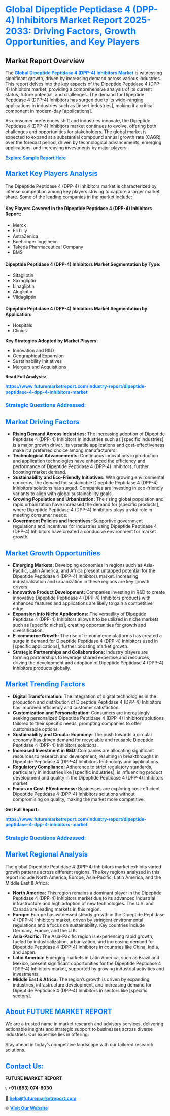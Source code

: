 <h1 style="color: #007BFF;">Global Dipeptide Peptidase 4 (DPP-4) Inhibitors Market Report 2025-2033: Driving Factors, Growth Opportunities, and Key Players</h1>

<section id="overview">
<h2>Market Report Overview</h2>
<p>The <a href="https://www.futuremarketreport.com/industry-report/dipeptide-peptidase-4-dpp-4-inhibitors-market" style="color: #007BFF; text-decoration: none;"><strong>Global Dipeptide Peptidase 4 (DPP-4) Inhibitors Market</strong></a> is witnessing significant growth, driven by increasing demand across various industries. This report delves into the key aspects of the Dipeptide Peptidase 4 (DPP-4) Inhibitors market, providing a comprehensive analysis of its current status, future potential, and challenges. The demand for Dipeptide Peptidase 4 (DPP-4) Inhibitors has surged due to its wide-ranging applications in industries such as [insert industries], making it a critical component in modern-day [applications].</p>
<p>As consumer preferences shift and industries innovate, the Dipeptide Peptidase 4 (DPP-4) Inhibitors market continues to evolve, offering both challenges and opportunities for stakeholders. The global market is expected to expand at a substantial compound annual growth rate (CAGR) over the forecast period, driven by technological advancements, emerging applications, and increasing investments by major players.</p>
</section>

<section id="overview">
<p><a href="https://www.futuremarketreport.com/request-sample/reportId=62127" style="color: #007BFF; text-decoration: none;"><strong>Explore Sample Report Here</strong></a></p>
</section>

<section id="key-players">
<h2 style="color: #007BFF;">Market Key Players Analysis</h2>
<p>The Dipeptide Peptidase 4 (DPP-4) Inhibitors market is characterized by intense competition among key players striving to capture a larger market share. Some of the leading companies in the market include:</p>
<h4>Key Players Covered in the Dipeptide Peptidase 4 (DPP-4) Inhibitors Report:</h4>
<ul><li>Merck</li><li>Eli Lilly</li><li>AstraZenica</li><li>Boehringer Ingelheim</li><li>Takeda Pharmaceutical Company</li><li>BMS</li></ul>
<h4>Dipeptide Peptidase 4 (DPP-4) Inhibitors Market Segmentation by Type:</h4>
<ul><li>Sitagliptin</li><li>Saxagliptin</li><li>Linagliptin</li><li>Alogliptin</li><li>Vildagliptin</li></ul>

<h4>Dipeptide Peptidase 4 (DPP-4) Inhibitors Market Segmentation by Application:</h4>
<ul><li>Hospitals</li><li>Clinics</li></ul>
<p><strong>Key Strategies Adopted by Market Players:</strong></p>
<ul>
<li>Innovation and R&D</li>
<li>Geographical Expansion</li>
<li>Sustainability Initiatives</li>
<li>Mergers and Acquisitions</li>
</ul>
</section>

<section>
<p><strong>Read Full Analysis: </strong></p><a href="https://www.futuremarketreport.com/industry-report/dipeptide-peptidase-4-dpp-4-inhibitors-market" style="color: #007BFF; text-decoration: none;"><strong>https://www.futuremarketreport.com/industry-report/dipeptide-peptidase-4-dpp-4-inhibitors-market</strong></a>
<h3 style="color: #007BFF;">Strategic Questions Addressed:</h3>
</section>

<section id="driving-factors">
<h2 style="color: #007BFF;">Market Driving Factors</h2>
<ul>
<li><strong>Rising Demand Across Industries:</strong> The increasing adoption of Dipeptide Peptidase 4 (DPP-4) Inhibitors in industries such as [specific industries] is a major growth driver. Its versatile applications and cost-effectiveness make it a preferred choice among manufacturers.</li>
<li><strong>Technological Advancements:</strong> Continuous innovations in production and application technologies have enhanced the efficiency and performance of Dipeptide Peptidase 4 (DPP-4) Inhibitors, further boosting market demand.</li>
<li><strong>Sustainability and Eco-Friendly Initiatives:</strong> With growing environmental concerns, the demand for sustainable Dipeptide Peptidase 4 (DPP-4) Inhibitors solutions has surged. Companies are investing in eco-friendly variants to align with global sustainability goals.</li>
<li><strong>Growing Population and Urbanization:</strong> The rising global population and rapid urbanization have increased the demand for [specific products], where Dipeptide Peptidase 4 (DPP-4) Inhibitors plays a vital role in meeting consumer needs.</li>
<li><strong>Government Policies and Incentives:</strong> Supportive government regulations and incentives for industries using Dipeptide Peptidase 4 (DPP-4) Inhibitors have created a conducive environment for market growth.</li>
</ul>
</section>

<section id="growth-opportunities">
<h2 style="color: #007BFF;">Market Growth Opportunities</h2>
<ul>
<li><strong>Emerging Markets:</strong> Developing economies in regions such as Asia-Pacific, Latin America, and Africa present untapped potential for the Dipeptide Peptidase 4 (DPP-4) Inhibitors market. Increasing industrialization and urbanization in these regions are key growth drivers.</li>
<li><strong>Innovative Product Development:</strong> Companies investing in R&D to create innovative Dipeptide Peptidase 4 (DPP-4) Inhibitors products with enhanced features and applications are likely to gain a competitive edge.</li>
<li><strong>Expansion into Niche Applications:</strong> The versatility of Dipeptide Peptidase 4 (DPP-4) Inhibitors allows it to be utilized in niche markets such as [specific niches], creating opportunities for growth and diversification.</li>
<li><strong>E-commerce Growth:</strong> The rise of e-commerce platforms has created a surge in demand for Dipeptide Peptidase 4 (DPP-4) Inhibitors used in [specific applications], further boosting market growth.</li>
<li><strong>Strategic Partnerships and Collaborations:</strong> Industry players are forming partnerships to leverage shared expertise and resources, driving the development and adoption of Dipeptide Peptidase 4 (DPP-4) Inhibitors products globally.</li>
</ul>
</section>

<section id="trending-factors">
<h2 style="color: #007BFF;">Market Trending Factors</h2>
<ul>
<li><strong>Digital Transformation:</strong> The integration of digital technologies in the production and distribution of Dipeptide Peptidase 4 (DPP-4) Inhibitors has improved efficiency and customer satisfaction.</li>
<li><strong>Customization and Personalization:</strong> Consumers are increasingly seeking personalized Dipeptide Peptidase 4 (DPP-4) Inhibitors solutions tailored to their specific needs, prompting companies to offer customizable options.</li>
<li><strong>Sustainability and Circular Economy:</strong> The push towards a circular economy has driven demand for recyclable and reusable Dipeptide Peptidase 4 (DPP-4) Inhibitors solutions.</li>
<li><strong>Increased Investment in R&D:</strong> Companies are allocating significant resources to research and development, resulting in breakthroughs in Dipeptide Peptidase 4 (DPP-4) Inhibitors technology and applications.</li>
<li><strong>Regulatory Compliance:</strong> Adherence to strict regulatory standards, particularly in industries like [specific industries], is influencing product development and quality in the Dipeptide Peptidase 4 (DPP-4) Inhibitors market.</li>
<li><strong>Focus on Cost-Effectiveness:</strong> Businesses are exploring cost-efficient Dipeptide Peptidase 4 (DPP-4) Inhibitors solutions without compromising on quality, making the market more competitive.</li>
</ul>
</section>

<section>
<p><strong>Get Full Report: </strong></p><a href="https://www.futuremarketreport.com/industry-report/dipeptide-peptidase-4-dpp-4-inhibitors-market" style="color: #007BFF; text-decoration: none;"><strong>https://www.futuremarketreport.com/industry-report/dipeptide-peptidase-4-dpp-4-inhibitors-market</strong></a>
<h3 style="color: #007BFF;">Strategic Questions Addressed:</h3>
</section>


<section id="regional-analysis">
<h2 style="color: #007BFF;">Market Regional Analysis</h2>
<p>The global Dipeptide Peptidase 4 (DPP-4) Inhibitors market exhibits varied growth patterns across different regions. The key regions analyzed in this report include North America, Europe, Asia-Pacific, Latin America, and the Middle East & Africa:</p>
<ul>
<li><strong>North America:</strong> This region remains a dominant player in the Dipeptide Peptidase 4 (DPP-4) Inhibitors market due to its advanced industrial infrastructure and high adoption of new technologies. The U.S. and Canada are leading markets in this region.</li>
<li><strong>Europe:</strong> Europe has witnessed steady growth in the Dipeptide Peptidase 4 (DPP-4) Inhibitors market, driven by stringent environmental regulations and a focus on sustainability. Key countries include Germany, France, and the U.K.</li>
<li><strong>Asia-Pacific:</strong> The Asia-Pacific region is experiencing rapid growth, fueled by industrialization, urbanization, and increasing demand for Dipeptide Peptidase 4 (DPP-4) Inhibitors in countries like China, India, and Japan.</li>
<li><strong>Latin America:</strong> Emerging markets in Latin America, such as Brazil and Mexico, present significant opportunities for the Dipeptide Peptidase 4 (DPP-4) Inhibitors market, supported by growing industrial activities and investments.</li>
<li><strong>Middle East & Africa:</strong> The region’s growth is driven by expanding industries, infrastructure development, and increasing demand for Dipeptide Peptidase 4 (DPP-4) Inhibitors in sectors like [specific sectors].</li>
</ul>
</section>

<footer>
<h2 style="color: #007BFF;">About FUTURE MARKET REPORT</h2>
<p>We are a trusted name in market research and advisory services, delivering actionable insights and strategic support to businesses across diverse industries. Our expertise lies in offering:</p>

<p>Stay ahead in today’s competitive landscape with our tailored research solutions.</p>

<h2 style="color: #007BFF;">Contact Us:</h2>
<p><strong>FUTURE MARKET REPORT</strong></p>
<p>📞 <strong>+91 (883) 074-8030</strong></p>
<p>📧 <strong><a href="mailto:help@futuremarketreport.com" style="color: #007BFF;">help@futuremarketreport.com</a></strong></p>
<p>🌐 <strong><a href="https://www.futuremarketreport.com/" style="color: #007BFF;">Visit Our Website</a></strong></p>
</footer>
